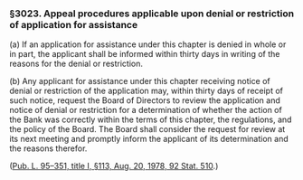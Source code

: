 ### §3023. Appeal procedures applicable upon denial or restriction of application for assistance ###

[]()

(a) If an application for assistance under this chapter is denied in whole or in part, the applicant shall be informed within thirty days in writing of the reasons for the denial or restriction.

[]()

(b) Any applicant for assistance under this chapter receiving notice of denial or restriction of the application may, within thirty days of receipt of such notice, request the Board of Directors to review the application and notice of denial or restriction for a determination of whether the action of the Bank was correctly within the terms of this chapter, the regulations, and the policy of the Board. The Board shall consider the request for review at its next meeting and promptly inform the applicant of its determination and the reasons therefor.

([Pub. L. 95–351, title I, §113, Aug. 20, 1978, 92 Stat. 510](/statviewer.htm?volume=92&page=510).)